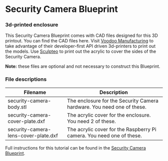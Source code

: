 # Security Camera Blueprint
### 3d-printed enclosure
This Security Camera Blueprint comes with CAD files designed for this 3D printout. You can find the CAD files here. Visit [Voodoo Manufacturing](https://voodoomfg.com/) to take advantage of their developer-first API driven 3d-printers to print out the models. Use [Sculpteo](http://sculpteo.com/) to print out the acrylic to cover the sides of the Security Camera.

**Note:** these files are optional and not necessary to construct this Blueprint.

### File descriptions

| Filename                             | Description                                                            |
|--------------------------------------|------------------------------------------------------------------------|
| security-camera-body.stl             | The enclosure for the Security Camera hardware. You need one of these. |
| security-camera-cover-plate.dxf      | The acrylic cover for the enclosure. You need 2 of these.              |
| security-camera-lens-cover-plate.dxf | The acrylic cover for the Raspberry Pi camera. You need one of these.  |

Full instructions for this tutorial can be found in the [Security Camera Blueprint](https://www.twilio.com/wireless/blueprints/security-camera/).
